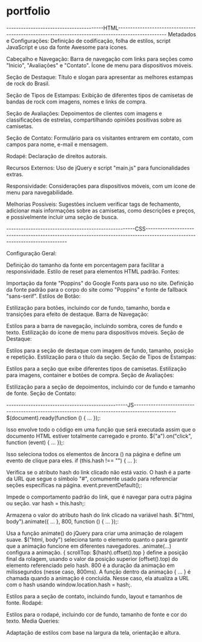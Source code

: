 # portfolio
----------------------------------------HTML--------------------------------------------------------------------------------------------------
Metadados e Configurações: Definição de codificação, folha de estilos, script JavaScript e uso da fonte Awesome para ícones.

Cabeçalho e Navegação: Barra de navegação com links para seções como "Inicio", "Avaliações" e "Contato". Ícone de menu para dispositivos móveis.

Seção de Destaque: Título e slogan para apresentar as melhores estampas de rock do Brasil.

Seção de Tipos de Estampas: Exibição de diferentes tipos de camisetas de bandas de rock com imagens, nomes e links de compra.

Seção de Avaliações: Depoimentos de clientes com imagens e classificações de estrelas, compartilhando opiniões positivas sobre as camisetas.

Seção de Contato: Formulário para os visitantes entrarem em contato, com campos para nome, e-mail e mensagem.

Rodapé: Declaração de direitos autorais.

Recursos Externos: Uso de jQuery e script "main.js" para funcionalidades extras.

Responsividade: Considerações para dispositivos móveis, com um ícone de menu para navegabilidade.

Melhorias Possíveis: Sugestões incluem verificar tags de fechamento, adicionar mais informações sobre as camisetas, como descrições e preços, e possivelmente incluir uma seção de busca.

-----------------------------------------------------CSS---------------------------------------------------------------------------------------------------------------------------

Configuração Geral:

Definição do tamanho da fonte em porcentagem para facilitar a responsividade.
Estilo de reset para elementos HTML padrão.
Fontes:

Importação da fonte "Poppins" do Google Fonts para uso no site.
Definição da fonte padrão para o corpo do site como "Poppins" e fonte de fallback "sans-serif".
Estilos de Botão:

Estilização para botões, incluindo cor de fundo, tamanho, borda e transições para efeito de destaque.
Barra de Navegação:

Estilos para a barra de navegação, incluindo sombra, cores de fundo e texto.
Estilização do ícone de menu para dispositivos móveis.
Seção de Destaque:

Estilos para a seção de destaque com imagem de fundo, tamanho, posição e repetição.
Estilização para o título da seção.
Seção de Tipos de Estampas:

Estilos para a seção que exibe diferentes tipos de camisetas.
Estilização para imagens, container e botões de compra.
Seção de Avaliações:

Estilização para a seção de depoimentos, incluindo cor de fundo e tamanho de fonte.
Seção de Contato:

--------------------------------------------------JS-----------------------------------------------------------------------------------------------
$(document).ready(function () { ... });:

Isso envolve todo o código em uma função que será executada assim que o documento HTML estiver totalmente carregado e pronto.
$("a").on("click", function (event) { ... });:

Isso seleciona todos os elementos de âncora (<a>) na página e define um evento de clique para eles.
if (this.hash !== "") { ... }:

Verifica se o atributo hash do link clicado não está vazio. O hash é a parte da URL que segue o símbolo "#", comumente usado para referenciar seções específicas na página.
event.preventDefault();:

Impede o comportamento padrão do link, que é navegar para outra página ou seção.
var hash = this.hash;:

Armazena o valor do atributo hash do link clicado na variável hash.
$("html, body").animate({ ... }, 800, function () { ... });:

Usa a função animate() do jQuery para criar uma animação de rolagem suave.
$("html, body") seleciona tanto o elemento <html> quanto o <body> para garantir que a animação funcione em diferentes navegadores.
.animate(...) configura a animação.
{ scrollTop: $(hash).offset().top } define a posição final da rolagem, usando o valor da posição superior (offset().top) do elemento referenciado pelo hash.
800 é a duração da animação em milissegundos (nesse caso, 800ms).
A função dentro da animação { ... } é chamada quando a animação é concluída. Nesse caso, ela atualiza a URL com o hash usando window.location.hash = hash;.

Estilos para a seção de contato, incluindo fundo, layout e tamanhos de fonte.
Rodapé:

Estilos para o rodapé, incluindo cor de fundo, tamanho de fonte e cor do texto.
Media Queries:

Adaptação de estilos com base na largura da tela, orientação e altura.
